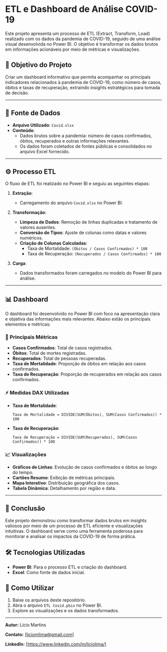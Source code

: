 # ETL e Dashboard de Análise COVID-19

Este projeto apresenta um processo de ETL (Extract, Transform, Load) realizado com os dados da pandemia de COVID-19, seguido de uma análise visual desenvolvida no Power BI. O objetivo é transformar os dados brutos em informações acionáveis por meio de métricas e visualizações.

## 🎯 Objetivo do Projeto
Criar um dashboard informativo que permita acompanhar os principais indicadores relacionados à pandemia de COVID-19, como número de casos, óbitos e taxas de recuperação, extraindo insights estratégicos para tomada de decisão.

---

## 📂 Fonte de Dados
- **Arquivo Utilizado**: `Covid.xlsx`
- **Conteúdo**:
  - Dados brutos sobre a pandemia: número de casos confirmados, óbitos, recuperados e outras informações relevantes.
  - Os dados foram coletados de fontes públicas e consolidados no arquivo Excel fornecido.

---

## ⚙️ Processo ETL
O fluxo de ETL foi realizado no Power BI e seguiu as seguintes etapas:

1. **Extração**:
   - Carregamento do arquivo `Covid.xlsx` no Power BI.

2. **Transformação**:
   - **Limpeza de Dados**: Remoção de linhas duplicadas e tratamento de valores ausentes.
   - **Conversão de Tipos**: Ajuste de colunas como datas e valores numéricos.
   - **Criação de Colunas Calculadas**:
     - Taxa de Mortalidade: `(Óbitos / Casos Confirmados) * 100`
     - Taxa de Recuperação: `(Recuperados / Casos Confirmados) * 100`

3. **Carga**:
   - Dados transformados foram carregados no modelo do Power BI para análise.

---

## 📊 Dashboard
O dashboard foi desenvolvido no Power BI com foco na apresentação clara e objetiva das informações mais relevantes. Abaixo estão os principais elementos e métricas:

### 🧮 Principais Métricas
- **Casos Confirmados**: Total de casos registrados.
- **Óbitos**: Total de mortes registradas.
- **Recuperados**: Total de pessoas recuperadas.
- **Taxa de Mortalidade**: Proporção de óbitos em relação aos casos confirmados.
- **Taxa de Recuperação**: Proporção de recuperados em relação aos casos confirmados.

### ⚡ Medidas DAX Utilizadas
- **Taxa de Mortalidade**:
  ```DAX
  Taxa de Mortalidade = DIVIDE(SUM(Óbitos), SUM(Casos Confirmados)) * 100
  ```
- **Taxa de Recuperação**:
  ```DAX
  Taxa de Recuperação = DIVIDE(SUM(Recuperados), SUM(Casos Confirmados)) * 100
  ```

### 📈 Visualizações
- **Gráficos de Linhas**: Evolução de casos confirmados e óbitos ao longo do tempo.
- **Cartões Resumo**: Exibição de métricas principais.
- **Mapa Interativo**: Distribuição geográfica dos casos.
- **Tabela Dinâmica**: Detalhamento por região e data.

---

## 📌 Conclusão
Este projeto demonstrou como transformar dados brutos em insights valiosos por meio de um processo de ETL eficiente e visualizações intuitivas. O dashboard serve como uma ferramenta poderosa para monitorar e analisar os impactos da COVID-19 de forma prática.


## 🛠️ Tecnologias Utilizadas
- **Power BI**: Para o processo ETL e criação do dashboard.
- **Excel**: Como fonte de dados inicial.

## 🚀 Como Utilizar
1. Baixe os arquivos deste repositório.
2. Abra o arquivo `ETL Covid.pbix` no Power BI.
3. Explore as visualizações e os dados transformados.

---

**Autor:** Lício Martins  

**Contato:** [liciomlima@gmail.com]

**Linkedln:** [https://www.linkedin.com/in/liciolima/]
